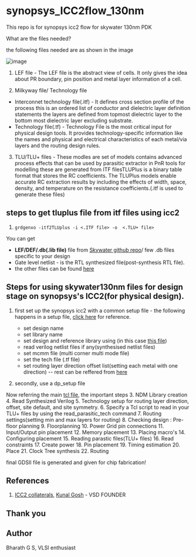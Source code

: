 # synopsys_ICC2flow_130nm
This repo is for synopsys icc2 flow for skywater 130nm PDK

What are the files needed?

the following files needed are as shown in the image 

![image](https://user-images.githubusercontent.com/76478624/213088789-8b139a29-bd20-4c49-82ca-4fc602e5ba2f.png)


1. LEF file - The LEF file is the abstract view of cells. It only gives the idea about PR boundary, pin position and metal layer information of a cell. 

2. Milkyway file/ Technology file 
  - Interconnet technology file(.itf) -  It defines cross section profile of the process this is an ordered list of conductor and dielectric layer definition statements the layers are defined from topmost dielectric layer to the bottom most dielectric layer excluding substrate.  
  - Technology file(.tf) - Technology File is the most critical input for physical design tools. It provides technology-specific information like the names and physical and electrical characteristics of each metal/via layers and the routing design rules.
  
3. TLU/TLU+ files - These modles are set of models contains advanced process effects that can be used by parasitic extractor in PnR tools for modelling these are generated from ITF filesTLUPlus is a binary table format that stores the RC coefficients. The TLUPlus models enable accurate RC extraction results by including the effects of width, space, density, and temperature on the resistance coefficients.(.itf is used to generate these files)

 ## steps to get tluplus file from itf files using icc2
  1. `grdgenxo -itf2TLUplus -i <.ITF file> -o  <.TLU+ file>`


You can get  
  - **LEF/DEF/.db(.lib file)** file from [Skywater github repo](https://github.com/google/skywater-pdk)/ few .db files specific to your design
  -  Gate level netlist - is the RTL synthesized file(post-synthesis RTL file).
  -  the other files can be found [here](https://github.com/bharath19-gs/synopsys_ICC2flow_130nm/tree/main/synopsys_skywater_flow_nominal)
 


## Steps for using skywater130nm files for design stage on synopsys's ICC2(for physical design).

  1. first set up the synopsys icc2 with a common setup file
    - the following happens in a setup file, [click here](https://github.com/kunalg123/icc2_workshop_collaterals/blob/master/standaloneFlow/icc2_common_setup.tcl) for reference.
      - set design name
      - set library name 
      - set design and reference library using (in this case [this file](https://github.com/bharath19-gs/synopsys_ICC2flow_130nm/blob/main/synopsys_skywater_flow_nominal/LEF/sky130_v5_7magic.lef))
      - read verilog netlist files if any(synthesised netlist files)
      - set mcmm file (multi corner multi mode file)
      - set the tech file (.tf file)
      - set routing layer direction offset list(setting each metal with one direction)
      -- rest can be reffered from [here](https://github.com/kunalg123/icc2_workshop_collaterals/blob/master/standaloneFlow/icc2_common_setup.tcl)
  
  2. secondly, use a dp_setup file 
  
  Now referring the main [tcl file](https://github.com/kunalg123/icc2_workshop_collaterals/blob/master/standaloneFlow/top.tcl), the important steps 
  3. NDM Library creation
  4. Read Synthesized Verilog
  5. Technology setup for routing layer direction, offset, site default, and site symmetry.
  6. Specify a Tcl script to read in your TLU+ files by using the read_parasitic_tech command
  7. Routing settings(setting min and max layers for routing)
  8. Checking design : Pre-floor planning
  9. Floorplanning 
  10. Power Grid pin connections 
  11. Input/Output pin placement
  12. Memory placement
  13. Placing macro's
  14. Configuring placement
  15. Reading parastic files(TLU+ files)
  16. Read constraints
  17. Create power
  18. Pin placement 
  19. Timing estimation 
  20. Place
  21. Clock Tree synthesis
  22. Routing 
  
  final GDSII file is generated and given for chip fabrication!
  
  
  ## References 
  1. [ICC2 collaterals](https://github.com/kunalg123/icc2_workshop_collaterals), [Kunal Gosh](https://www.linkedin.com/in/kunal-ghosh-vlsisystemdesign-com-28084836/) - VSD FOUNDER

  ## Thank you

  ## Author
  Bharath G S, VLSI enthusiast 
